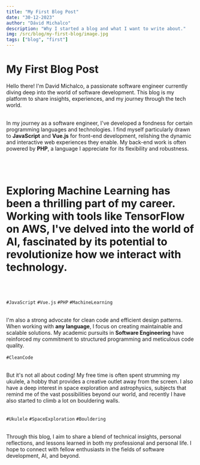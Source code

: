 ```yaml
---
title: "My First Blog Post"
date: "30-12-2023"
author: "Dávid Michalco"
description: "Why I started a blog and what I want to write about."
img: /src/blog/my-first-blog/image.jpg
tags: ["blog", "first"]
---
```


<div class="font-semibold mt-10">

# My First Blog Post

Hello there! I'm David Michalco, a passionate software engineer currently diving deep into the world of software development. This blog is my platform to share insights, experiences, and my journey through the tech world.
<br><br>

In my journey as a software engineer, I've developed a fondness for certain programming languages and technologies. I find myself particularly drawn to **JavaScript** and **Vue.js** for front-end development, relishing the dynamic and interactive web experiences they enable. My back-end work is often powered by **PHP**, a language I appreciate for its flexibility and robustness.

<br><br>

# Exploring **Machine Learning** has been a thrilling part of my career. Working with tools like **TensorFlow** on AWS, I've delved into the world of AI, fascinated by its potential to revolutionize how we interact with technology.

<br><br>

`#JavaScript` `#Vue.js` `#PHP` `#MachineLearning`
<br><br>

I'm also a strong advocate for clean code and efficient design patterns. When working with **any language**, I focus on creating maintainable and scalable solutions. My academic pursuits in **Software Engineering** have reinforced my commitment to structured programming and meticulous code quality.
<br><br>
`#CleanCode`
<br><br>

But it's not all about coding! My free time is often spent strumming my ukulele, a hobby that provides a creative outlet away from the screen. I also have a deep interest in space exploration and astrophysics, subjects that remind me of the vast possibilities beyond our world, and recently I have also started to climb a lot on bouldering walls.
<br><br>

`#Ukulele` `#SpaceExploration` `#Bouldering`
<br><br>

Through this blog, I aim to share a blend of technical insights, personal reflections, and lessons learned in both my professional and personal life. I hope to connect with fellow enthusiasts in the fields of software development, AI, and beyond.

</div>
